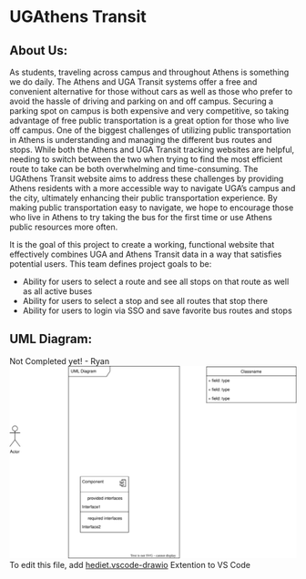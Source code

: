 # UGAthens Transit

## About Us:
As students, traveling across campus and throughout Athens is something we do daily. The Athens and UGA Transit systems offer a free and convenient alternative for those without cars as well as those who prefer to avoid the hassle of driving and parking on and off campus. Securing a parking spot on campus is both expensive and very competitive, so taking advantage of free public transportation is a great option for those who live off campus. 
One of the biggest challenges of utilizing public transportation in Athens is understanding and managing the different bus routes and stops. While both the Athens and UGA Transit tracking websites are helpful, needing to switch between the two when trying to find the most efficient route to take can be both overwhelming and time-consuming. 
The UGAthens Transit website aims to address these challenges by providing Athens residents with a more accessible way to navigate UGA’s campus and the city, ultimately enhancing their public transportation experience. By making public transportation easy to navigate, we hope to encourage those who live in Athens to try taking the bus for the first time or use Athens public resources more often. 

It is the goal of this project to create a working, functional website that effectively combines UGA and Athens Transit data in a way that satisfies potential users.
This team defines project goals to be:
- Ability for users to select a route and see all stops on that route as well as all active buses
- Ability for users to select a stop and see all routes that stop there
- Ability for users to login via SSO and save favorite bus routes and stops


## UML Diagram:

Not Completed yet! - Ryan
![UML Diagram](UML_Diagram.drawio.svg)
To edit this file, add [hediet.vscode-drawio](https://marketplace.visualstudio.com/items?itemName=hediet.vscode-drawio) Extention to VS Code
